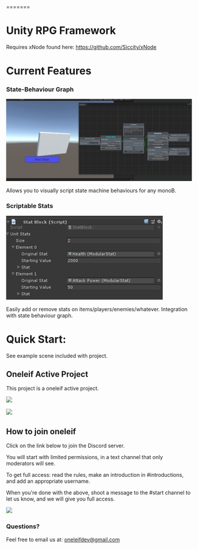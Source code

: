 =======
# Unity RPG Framework
 
Requires xNode found here:
https://github.com/Siccity/xNode

# Current Features
  
### State-Behaviour Graph
  
![Behaviour Graph](https://github.com/CoffeeVampir3/Unity-RPG-Framework/blob/screenshots/M7I9iKQflI.gif "State Behaviour Graph")
  
Allows you to visually script state machine behaviours for any monoB.

  
### Scriptable Stats
  
![Scriptable Stats](https://github.com/CoffeeVampir3/Unity-RPG-Framework/blob/screenshots/Unity_KFDpEvKBSn.png?raw=true "Stats")
  
Easily add or remove stats on items/players/enemies/whatever. Integration with state behaviour graph.

# Quick Start:

See example scene included with project.

## Oneleif Active Project
This project is a oneleif active project.

[![](https://img.shields.io/badge/oneleif-Twitter-blue.svg)](https://twitter.com/oneleifdev)

[![](https://img.shields.io/badge/oneleif-YouTube-red.svg)](https://www.youtube.com/channel/UC3HN0jID38K0Vb_WChvgQmA)

## How to join oneleif
Click on the link below to join the Discord server.

You will start with limited permissions, in a text channel that only moderators will see.

To get full access: read the rules, make an introduction in #introductions, and add an appropriate username.

When you're done with the above, shoot a message to the #start channel to let us know, and we will give you full access.

[![](https://img.shields.io/badge/oneleif-Discord-7284be.svg)](https://discord.gg/tv9UdJK)

### Questions?
Feel free to email us at: oneleifdev@gmail.com

